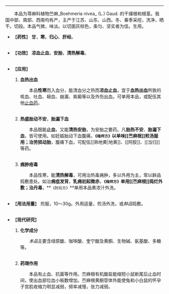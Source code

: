 ---
&emsp;&emsp;本品为荨麻科植物苎麻_Boehmeria nivea_ (L.) Gaud. 的干燥根和根茎。我国中部、南部、西南均有产，主产于江苏、山东、山西。冬、春季采挖，洗净，晒干。切段。本品气微，味淡。以切面灰棕色，条匀、坚实者为佳。生用。

- 【**药性**】
	**甘**，**寒**。**归心**、**肝经**。<br></br>

- 【**功效**】
	**凉血止血**，**安胎**，**清热解毒**。<br></br>

- 【**应用**】
	1. **血热出血**
		
		&emsp;&emsp;本品**性寒**而入血分，能清血分之热而**凉血止血**，宜于**血热出血**所致的咳血、吐血、衄血、崩漏、紫癜等以及外伤出血。可单用本品，或配伍其他<ins>止血药</ins>。<br></br>
	
	2. **热盛胎动不安**，**胎漏下血**
		
		&emsp;&emsp;本品既能**止血**，又能**清热安胎**，为安胎之要药。凡**胎热不安**、**胎漏下血**，皆可使用。如妊娠胎动下血腹痛，**`《梅师方》`**以单味[[苎麻根]]煎汤服用；治**劳损动胎**，腹痛下血，可配伍[[熟地黄|地黄]]、[[阿胶]]、[[当归]]等药。<br></br>
	
	3. **痈肿疮毒**
		
		&emsp;&emsp;本品性寒，能**清热解毒**，可用治热毒痈肿，多以外用为主，常以鲜品捣敷患处。如治**痈疽发背**，**乳痈初起微赤**，**`《梅师方》`**单用[[苎麻根]]捣烂外敷；治**丹毒**，**`《肘后方》`**单用本品煮浓汁外洗。<br></br>

- 【**用法用量**】
	煎服，10～30g。外用适量，煎汤外洗，或<dfn>鲜品</dfn>捣敷。<br></br>

- 【**现代研究**】
	1. **化学成分**
		
		&emsp;&emsp;<dfn>本品</dfn>主要含绿原酸、咖啡酸、奎宁酸及黄酮、生物碱、氨基酸、多糖等。<br></br>
	
	2. **药理作用**
		
		&emsp;&emsp;本品有止血、抗菌等作用。苎麻根有机酸盐能缩短小鼠断尾后止血时间，使出血部位血小板数增加。苎麻根黄酮苷体外能使兔和小白鼠的怀孕子宫肌收缩力明显减弱，频率减慢，张力减弱。